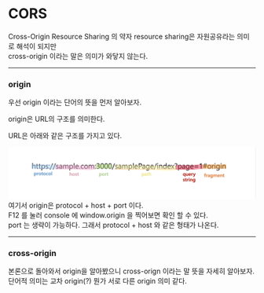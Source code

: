 # CORS

Cross-Origin Resource Sharing 의 약자
resource sharing은 자원공유라는 의미로 해석이 되지만  
cross-origin 이라는 말은 의미가 와닿지 않는다.

---

### origin

우선 origin 이라는 단어의 뜻을 먼저 알아보자.

origin은 URL의 구조를 의미한다.

URL은 아래와 같은 구조를 가지고 있다.

![url URL구성](cors_URL.png)  
여기서 origin은 protocol + host + port 이다.  
F12 를 눌러 console 에 window.origin 을 찍어보면 확인 할 수 있다.  
port 는 생략이 가능하다. 그래서 protocol + host 와 같은 형태가 나온다.

---

### cross-origin

본론으로 돌아와서 origin을 알아봤으니 cross-orign 이라는 말 뜻을 자세히 알아보자.
단어적 의미는 교차 origin(?) 뭔가 서로 다른 origin 의미 같다.

